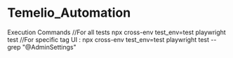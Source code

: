 # Temelio_Automation
Execution Commands
//For all tests
npx cross-env test_env=test playwright test
//For specific tag
UI :     npx cross-env test_env=test playwright test --grep "@AdminSettings"